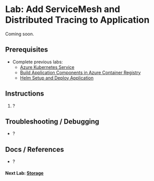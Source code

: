 # Lab: Add ServiceMesh and Distributed Tracing to Application

Coming soon.

## Prerequisites

* Complete previous labs:
    * [Azure Kubernetes Service](../create-aks-cluster/README.md)
    * [Build Application Components in Azure Container Registry](../build-application/README.md)
    * [Helm Setup and Deploy Application](../helm-setup-deploy/README.md)

## Instructions

1. ?

## Troubleshooting / Debugging

* ?

## Docs / References

* ?

#### Next Lab: [Storage](../storage/README.md)